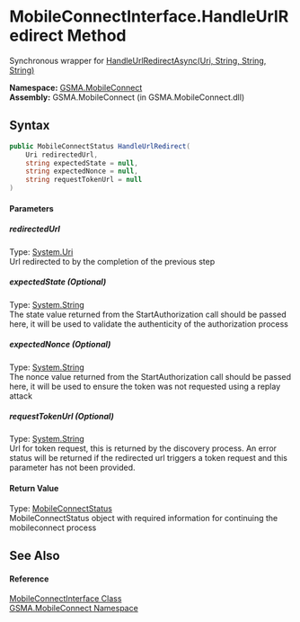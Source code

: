 MobileConnectInterface.HandleUrlRedirect Method
===============================================
Synchronous wrapper for [HandleUrlRedirectAsync(Uri, String, String, String)][1]

**Namespace:** [GSMA.MobileConnect][2]  
**Assembly:** GSMA.MobileConnect (in GSMA.MobileConnect.dll)

Syntax
------

```csharp
public MobileConnectStatus HandleUrlRedirect(
	Uri redirectedUrl,
	string expectedState = null,
	string expectedNonce = null,
	string requestTokenUrl = null
)
```

#### Parameters

##### *redirectedUrl*
Type: [System.Uri][3]  
Url redirected to by the completion of the previous step

##### *expectedState* (Optional)
Type: [System.String][4]  
The state value returned from the StartAuthorization call should be passed here, it will be used to validate the authenticity of the authorization process

##### *expectedNonce* (Optional)
Type: [System.String][4]  
The nonce value returned from the StartAuthorization call should be passed here, it will be used to ensure the token was not requested using a replay attack

##### *requestTokenUrl* (Optional)
Type: [System.String][4]  
Url for token request, this is returned by the discovery process. An error status will be returned if the redirected url triggers a token request and this parameter has not been provided.

#### Return Value
Type: [MobileConnectStatus][5]  
MobileConnectStatus object with required information for continuing the mobileconnect process

See Also
--------

#### Reference
[MobileConnectInterface Class][6]  
[GSMA.MobileConnect Namespace][2]  

[1]: HandleUrlRedirectAsync.md
[2]: ../README.md
[3]: http://msdn.microsoft.com/en-us/library/txt7706a
[4]: http://msdn.microsoft.com/en-us/library/s1wwdcbf
[5]: ../MobileConnectStatus/README.md
[6]: README.md
[7]: ../../_icons/Help.png